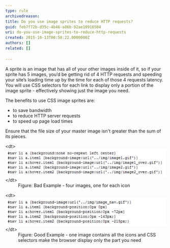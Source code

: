 ```yaml
---
type: rule
archivedreason: 
title: Do you use image sprites to reduce HTTP requests?
guid: feb7f72b-d35c-4b46-a86b-92ae10916504
uri: do-you-use-image-sprites-to-reduce-http-requests
created: 2015-10-13T00:58:22.0000000Z
authors: []
related: []

---
```


A sprite is an image that has all of your other images inside of it, so if your sprite               has 5 images, you’d be getting rid of 4 HTTP requests and speeding your site’s loading time               up by the time for each of those 4 requests latency. You will use CSS selectors for each               link to display only a portion of the image sprite - effectively showing just the               image you need.

<!--endintro-->

The benefits to use CSS image sprites are:

* to save bandwidth
* to reduce HTTP server requests
* to speed up page load times


Ensure that the file size of your master image isn't greater than the sum of its pieces.
<dl class="badImage">&lt;dt&gt;<img src="ImageSprites_bad.gif" alt="One image per Icon">&lt;/dt&gt;<dd>Figure: Bad Example - four images, one for each icon</dd></dl><dl class="goodImage">&lt;dt&gt;<img src="ImageSprites_good.gif" alt="One image contains all icons">&lt;/dt&gt;<dd>Figure: Good Example - one image contains all the icons and CSS selectors make the browser display only the part you need</dd></dl>
